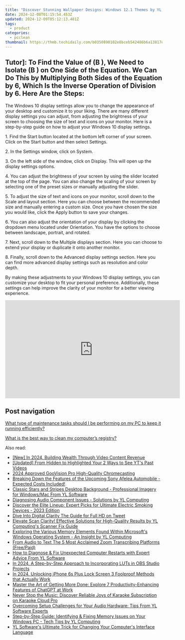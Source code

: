 ```yaml
---
title: "Discover Stunning Wallpaper Designs: Windows 12.1 Themes by YL Computing"
date: 2024-12-08T01:15:54.453Z
updated: 2024-12-09T05:12:13.481Z
tags:
  - product
categories:
  - pcclean
thumbnail: https://thmb.techidaily.com/b0350890102e8bceb542486b6a13817e51d92335c8505179cd1df5114471ab31.jpg
---
```


## Tutor]: To Find the Value of \(B \), We Need to Isolate \(B \) on One Side of the Equation. We Can Do This by Multiplying Both Sides of the Equation by 6, Which Is the Inverse Operation of Division by 6. Here Are the Steps:

The Windows 10 display settings allow you to change the appearance of your desktop and customize it to your liking. There are many different display settings you can adjust, from adjusting the brightness of your screen to choosing the size of text and icons on your monitor. Here is a step-by-step guide on how to adjust your Windows 10 display settings. 

1\. Find the Start button located at the bottom left corner of your screen. Click on the Start button and then select Settings.

2\. In the Settings window, click on System.

3\. On the left side of the window, click on Display. This will open up the display settings options. 

4\. You can adjust the brightness of your screen by using the slider located at the top of the page. You can also change the scaling of your screen by selecting one of the preset sizes or manually adjusting the slider.

5\. To adjust the size of text and icons on your monitor, scroll down to the Scale and layout section. Here you can choose between the recommended size and manually entering a custom size. Once you have chosen the size you would like, click the Apply button to save your changes.

6\. You can also adjust the orientation of your display by clicking the dropdown menu located under Orientation. You have the options to choose between landscape, portrait, and rotated.

7\. Next, scroll down to the Multiple displays section. Here you can choose to extend your display or duplicate it onto another monitor.

8\. Finally, scroll down to the Advanced display settings section. Here you can find more advanced display settings such as resolution and color depth. 

By making these adjustments to your Windows 10 display settings, you can customize your desktop to fit your personal preference. Additionally, these settings can help improve the clarity of your monitor for a better viewing experience.

<!-- affiliate ads begin -->
<iframe width="560" height="315" src="https://www.youtube.com/embed/n-66V-LRK3Y?si=fNeB2pXCePeQli6E" title="YouTube video player" frameborder="0" allow="accelerometer; autoplay; clipboard-write; encrypted-media; gyroscope; picture-in-picture; web-share" referrerpolicy="strict-origin-when-cross-origin" allowfullscreen></iframe>
<!-- affiliate ads end -->

## Post navigation

[What type of maintenance tasks should I be performing on my PC to keep it running efficiently?](https://tools.techidaily.com/pcclean/products/)

[What is the best way to clean my computer’s registry?](https://tools.techidaily.com/pcclean/products/)

<ins class="adsbygoogle"
     style="display:block"
     data-ad-format="autorelaxed"
     data-ad-client="ca-pub-7571918770474297"
     data-ad-slot="1223367746"></ins>

<ins class="adsbygoogle"
     style="display:block"
     data-ad-client="ca-pub-7571918770474297"
     data-ad-slot="8358498916"
     data-ad-format="auto"
     data-full-width-responsive="true"></ins>

<span class="atpl-alsoreadstyle">Also read:</span>
<div><ul>
<li><a href="https://facebook-video-footage.techidaily.com/new-in-2024-building-wealth-through-video-content-revenue/"><u>[New] In 2024, Building Wealth Through Video Content Revenue</u></a></li>
<li><a href="https://facebook-video-footage.techidaily.com/updated-from-hidden-to-highlighted-your-2-ways-to-see-yts-past-videos/"><u>[Updated] From Hidden to Highlighted Your 2 Ways to See YT's Past Videos</u></a></li>
<li><a href="https://screen-mirroring-recording.techidaily.com/2024-approved-goovision-pro-high-quality-chromecasting/"><u>2024 Approved GooVision Pro High-Quality Chromecasting</u></a></li>
<li><a href="https://techtrends.techidaily.com/breaking-down-the-features-of-the-upcoming-sony-afelea-automobile-expected-costs-included/"><u>Breaking Down the Features of the Upcoming Sony Afelea Automobile - Expected Costs Included!</u></a></li>
<li><a href="https://discover-amazing.techidaily.com/classic-stars-and-stripes-desktop-background-professional-imagery-for-windowsmac-from-yl-software/"><u>Classic Stars and Stripes Desktop Background - Professional Imagery for Windows/Mac From YL Software</u></a></li>
<li><a href="https://discover-amazing.techidaily.com/diagnosing-audio-component-issues-solutions-by-yl-computing/"><u>Diagnosing Audio Component Issues - Solutions by YL Computing</u></a></li>
<li><a href="https://tech-renaissance.techidaily.com/discover-the-elite-lineup-expert-picks-for-ultimate-electric-smoking-devices-2023-edition/"><u>Discover the Elite Lineup: Expert Picks for Ultimate Electric Smoking Devices - 2023 Edition</u></a></li>
<li><a href="https://twitter-clips.techidaily.com/dive-into-digital-clarity-the-guide-for-full-hd-on-tweet/"><u>Dive Into Digital Clarity The Guide for Full HD on Tweet</u></a></li>
<li><a href="https://discover-amazing.techidaily.com/elevate-scan-clarity-effective-solutions-for-high-quality-results-by-yl-computings-scanner-fix-guide/"><u>Elevate Scan Clarity! Effective Solutions for High-Quality Results by YL Computing's Scanner Fix Guide</u></a></li>
<li><a href="https://discover-amazing.techidaily.com/exploring-the-various-memory-elements-found-within-microsofts-windows-operating-system-an-insight-by-yl-computing/"><u>Exploring the Various Memory Elements Found Within Microsoft's Windows Operating System - An Insight by YL Computing</u></a></li>
<li><a href="https://video-capture.techidaily.com/from-audio-to-text-the-5-most-acclaimed-zoom-transcribing-platforms-freepaid/"><u>From Audio to Text The 5 Most Acclaimed Zoom Transcribing Platforms (Free/Paid)</u></a></li>
<li><a href="https://discover-amazing.techidaily.com/how-to-diagnose-and-fix-unexpected-computer-restarts-with-expert-advice-from-yl-software/"><u>How to Diagnose & Fix Unexpected Computer Restarts with Expert Advice From YL Software</u></a></li>
<li><a href="https://extra-lessons.techidaily.com/in-2024-a-step-by-step-approach-to-incorporating-luts-in-obs-studio-projects/"><u>In 2024, A Step-by-Step Approach to Incorporating LUTs in OBS Studio Projects</u></a></li>
<li><a href="https://ios-unlock.techidaily.com/in-2024-unlocking-iphone-6s-plus-lock-screen-3-foolproof-methods-that-actually-work-by-drfone-ios/"><u>In 2024, Unlocking iPhone 6s Plus Lock Screen 3 Foolproof Methods that Actually Work</u></a></li>
<li><a href="https://tech-hub.techidaily.com/master-the-art-of-getting-more-done-explore-7-productivity-enhancing-features-of-chatgpt-at-work/"><u>Master the Art of Getting More Done: Explore 7 Productivity-Enhancing Features of ChatGPT at Work</u></a></li>
<li><a href="https://discover-amazing.techidaily.com/never-stop-the-music-discover-reliable-joys-of-karaoke-subscription-on-karaoke-cloud-pro/"><u>Never Stop the Music: Discover Reliable Joys of Karaoke Subscription on Karaoke Cloud Pro</u></a></li>
<li><a href="https://discover-amazing.techidaily.com/overcoming-setup-challenges-for-your-audio-hardware-tips-from-yl-software-experts/"><u>Overcoming Setup Challenges for Your Audio Hardware: Tips From YL Software Experts</u></a></li>
<li><a href="https://discover-amazing.techidaily.com/step-by-step-guide-identifying-and-fixing-memory-issues-on-your-windows-pc-tech-tips-by-yl-computing/"><u>Step-by-Step Guide: Identifying & Fixing Memory Issues on Your Windows PC - Tech Tips by YL Computing</u></a></li>
<li><a href="https://discover-amazing.techidaily.com/yl-softwares-ultimate-trick-for-changing-your-computers-interface-language/"><u>YL Software's Ultimate Trick for Changing Your Computer's Interface Language</u></a></li>
</ul></div>

